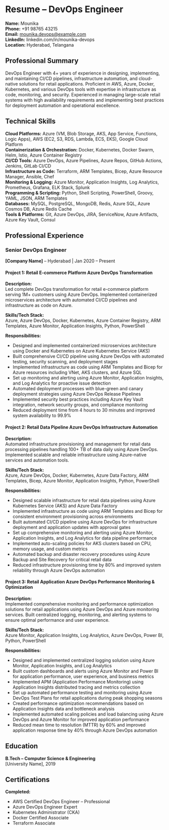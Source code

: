 # Resume – DevOps Engineer

**Name:** Mounika  
**Phone:** +91 98765 43215  
**Email:** mounika.devops@example.com  
**LinkedIn:** linkedin.com/in/mounika-devops  
**Location:** Hyderabad, Telangana  

## Professional Summary

DevOps Engineer with 4+ years of experience in designing, implementing, and maintaining CI/CD pipelines, infrastructure automation, and cloud-native solutions for retail applications. Proficient in AWS, Azure, Docker, Kubernetes, and various DevOps tools with expertise in infrastructure as code, monitoring, and security. Experienced in managing large-scale retail systems with high availability requirements and implementing best practices for deployment automation and operational excellence.

## Technical Skills

**Cloud Platforms:** Azure (VM, Blob Storage, AKS, App Service, Functions, Logic Apps), AWS (EC2, S3, RDS, Lambda, ECS, EKS), Google Cloud Platform  
**Containerization & Orchestration:** Docker, Kubernetes, Docker Swarm, Helm, Istio, Azure Container Registry  
**CI/CD Tools:** Azure DevOps, Azure Pipelines, Azure Repos, GitHub Actions, Jenkins, GitLab CI/CD  
**Infrastructure as Code:** Terraform, ARM Templates, Bicep, Azure Resource Manager, Ansible, Chef  
**Monitoring & Logging:** Azure Monitor, Application Insights, Log Analytics, Prometheus, Grafana, ELK Stack, Splunk  
**Programming & Scripting:** Python, Shell Scripting, PowerShell, Groovy, YAML, JSON, ARM Templates  
**Databases:** MySQL, PostgreSQL, MongoDB, Redis, Azure SQL, Azure Cosmos DB, Azure Redis Cache  
**Tools & Platforms:** Git, Azure DevOps, JIRA, ServiceNow, Azure Artifacts, Azure Key Vault, Consul  

## Professional Experience

### Senior DevOps Engineer
**[Company Name]** – Hyderabad | Jan 2020 – Present  

#### Project 1: Retail E-commerce Platform Azure DevOps Transformation

**Description:**  
Led complete DevOps transformation for retail e-commerce platform serving 1M+ customers using Azure DevOps. Implemented containerized microservices architecture with automated CI/CD pipelines and infrastructure as code on Azure.

**Skills/Tech Stack:**  
Azure, Azure DevOps, Docker, Kubernetes, Azure Container Registry, ARM Templates, Azure Monitor, Application Insights, Python, PowerShell

**Responsibilities:**
- Designed and implemented containerized microservices architecture using Docker and Kubernetes on Azure Kubernetes Service (AKS)
- Built comprehensive CI/CD pipeline using Azure DevOps with automated testing, security scanning, and deployment stages
- Implemented infrastructure as code using ARM Templates and Bicep for Azure resources including VNet, AKS clusters, and Azure SQL
- Set up monitoring and alerting using Azure Monitor, Application Insights, and Log Analytics for proactive issue detection
- Automated deployment processes with blue-green and canary deployment strategies using Azure DevOps Release Pipelines
- Implemented security best practices including Azure Key Vault integration, network security groups, and compliance monitoring
- Reduced deployment time from 4 hours to 30 minutes and improved system availability to 99.9%

#### Project 2: Retail Data Pipeline Azure DevOps Infrastructure Automation

**Description:**  
Automated infrastructure provisioning and management for retail data processing pipelines handling 100+ TB of data daily using Azure DevOps. Implemented scalable and reliable infrastructure using Azure-native services and automation tools.

**Skills/Tech Stack:**  
Azure, Azure DevOps, Docker, Kubernetes, Azure Data Factory, ARM Templates, Bicep, Azure Monitor, Application Insights, Python, PowerShell

**Responsibilities:**
- Designed scalable infrastructure for retail data pipelines using Azure Kubernetes Service (AKS) and Azure Data Factory
- Implemented infrastructure as code using ARM Templates and Bicep for consistent environment provisioning across environments
- Built automated CI/CD pipeline using Azure DevOps for infrastructure deployment and application updates with approval gates
- Set up comprehensive monitoring and alerting using Azure Monitor, Application Insights, and Log Analytics for data pipeline performance
- Implemented auto-scaling policies for AKS clusters based on CPU, memory usage, and custom metrics
- Automated backup and disaster recovery procedures using Azure Backup and Site Recovery for critical retail data
- Reduced infrastructure provisioning time by 80% and improved system reliability through Azure DevOps automation

#### Project 3: Retail Application Azure DevOps Performance Monitoring & Optimization

**Description:**  
Implemented comprehensive monitoring and performance optimization solutions for retail applications using Azure DevOps and Azure monitoring services. Built centralized logging, monitoring, and alerting systems to ensure optimal performance and user experience.

**Skills/Tech Stack:**  
Azure Monitor, Application Insights, Log Analytics, Azure DevOps, Power BI, Python, PowerShell

**Responsibilities:**
- Designed and implemented centralized logging solution using Azure Monitor, Application Insights, and Log Analytics
- Built custom dashboards and alerts using Azure Monitor and Power BI for application performance, user experience, and business metrics
- Implemented APM (Application Performance Monitoring) using Application Insights distributed tracing and metrics collection
- Set up automated performance testing and monitoring using Azure DevOps Test Plans for retail applications during peak shopping seasons
- Created performance optimization recommendations based on Application Insights data and bottleneck analysis
- Implemented automated scaling policies and load balancing using Azure DevOps and Azure Monitor for improved application performance
- Reduced mean time to resolution (MTTR) by 60% and improved application response time by 40% through Azure DevOps automation

## Education

**B.Tech – Computer Science & Engineering**  
[University Name], 2019

## Certifications

**Completed:**
- AWS Certified DevOps Engineer – Professional
- Azure DevOps Engineer Expert
- Kubernetes Administrator (CKA)
- Docker Certified Associate
- Terraform Associate
